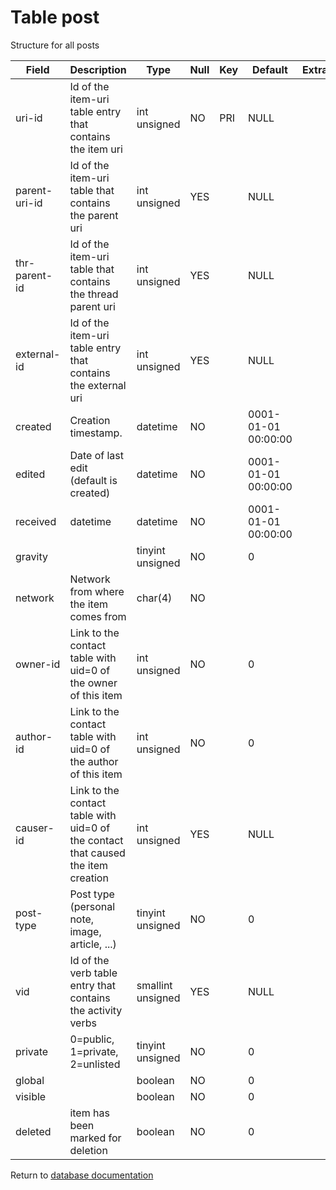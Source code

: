 Table post
===========
Structure for all posts

| Field         | Description                                                                       | Type              | Null | Key | Default             | Extra |    
| ------------- | --------------------------------------------------------------------------------- | ----------------- | ---- | --- | ------------------- | ----- |    
| uri-id        | Id of the item-uri table entry that contains the item uri                         | int unsigned      | NO   | PRI | NULL                |       |    
| parent-uri-id | Id of the item-uri table that contains the parent uri                             | int unsigned      | YES  |     | NULL                |       |    
| thr-parent-id | Id of the item-uri table that contains the thread parent uri                      | int unsigned      | YES  |     | NULL                |       |    
| external-id   | Id of the item-uri table entry that contains the external uri                     | int unsigned      | YES  |     | NULL                |       |    
| created       | Creation timestamp.                                                               | datetime          | NO   |     | 0001-01-01 00:00:00 |       |    
| edited        | Date of last edit (default is created)                                            | datetime          | NO   |     | 0001-01-01 00:00:00 |       |    
| received      | datetime                                                                          | datetime          | NO   |     | 0001-01-01 00:00:00 |       |    
| gravity       |                                                                                   | tinyint unsigned  | NO   |     | 0                   |       |    
| network       | Network from where the item comes from                                            | char(4)           | NO   |     |                     |       |    
| owner-id      | Link to the contact table with uid=0 of the owner of this item                    | int unsigned      | NO   |     | 0                   |       |    
| author-id     | Link to the contact table with uid=0 of the author of this item                   | int unsigned      | NO   |     | 0                   |       |    
| causer-id     | Link to the contact table with uid=0 of the contact that caused the item creation | int unsigned      | YES  |     | NULL                |       |    
| post-type     | Post type (personal note, image, article, ...)                                    | tinyint unsigned  | NO   |     | 0                   |       |    
| vid           | Id of the verb table entry that contains the activity verbs                       | smallint unsigned | YES  |     | NULL                |       |    
| private       | 0=public, 1=private, 2=unlisted                                                   | tinyint unsigned  | NO   |     | 0                   |       |    
| global        |                                                                                   | boolean           | NO   |     | 0                   |       |    
| visible       |                                                                                   | boolean           | NO   |     | 0                   |       |    
| deleted       | item has been marked for deletion                                                 | boolean           | NO   |     | 0                   |       |    

Return to [database documentation](help/database)

